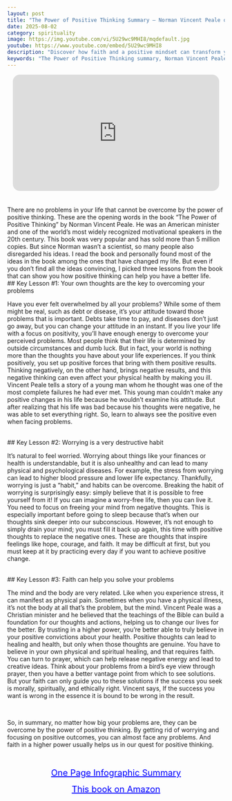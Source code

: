 ```yaml
---
layout: post
title: "The Power of Positive Thinking Summary – Norman Vincent Peale on Faith, Optimism, and Inner Strength"
date: 2025-08-02
category: spirituality
image: https://img.youtube.com/vi/5U29wc9MHI8/mqdefault.jpg
youtube: https://www.youtube.com/embed/5U29wc9MHI8
description: "Discover how faith and a positive mindset can transform your life in Norman Vincent Peale’s The Power of Positive Thinking."
keywords: "The Power of Positive Thinking summary, Norman Vincent Peale book, positive thinking habits, power of faith, mindset and success"
---
```


<div style="display: flex; justify-content: center; margin-bottom: 20px;">
  <div style="aspect-ratio: 16 / 9; width: 95%; max-width: 700px; position: relative;">
    <iframe 
      src="https://www.youtube.com/embed/5U29wc9MHI8"
      title="The Power of Positive Thinking Summary – Norman Vincent Peale on Faith, Optimism, and Inner Strength"
      allowfullscreen
      frameborder="0"
      style="position: absolute; inset: 0; width: 100%; height: 100%; border-radius: 16px;">
    </iframe>
  </div>
</div>

<div style="height: 15px;"></div>
<!-- ..................................................................... -->
There are no problems in your life that cannot be overcome by the power of positive thinking. These are the opening words in the book “The Power of Positive Thinking” by Norman Vincent Peale. He was an American minister and one of the world’s most widely recognized motivational speakers in the 20th century. This book was very popular and has sold more than 5 million copies. But since Norman wasn’t a scientist, so many people also disregarded his ideas. I read the book and personally found most of the ideas in the book among the ones that have changed my life. But even if you don’t find all the ideas convincing, I picked three lessons from the book that can show you how positive thinking can help you have a better life. 


<br>
## Key Lesson #1: Your own thoughts are the key to overcoming your problems


Have you ever felt overwhelmed by all your problems? While some of them might be real, such as debt or disease, it’s your attitude toward those problems that is important. Debts take time to pay, and diseases don’t just go away, but you can change your attitude in an instant. If you live your life with a focus on positivity, you’ll have enough energy to overcome your perceived problems. Most people think that their life is determined by outside circumstances and dumb luck. But in fact, your world is nothing more than the thoughts you have about your life experiences. If you think positively, you set up positive forces that bring with them positive results. Thinking negatively, on the other hand, brings negative results, and this negative thinking can even affect your physical health by making you ill. Vincent Peale tells a story of a young man whom he thought was one of the most complete failures he had ever met. This young man couldn’t make any positive changes in his life because he wouldn’t examine his attitude. But after realizing that his life was bad because his thoughts were negative, he was able to set everything right. So, learn to always see the positive even when facing problems.



<br>
## Key Lesson #2: Worrying is a very destructive habit


It’s natural to feel worried. Worrying about things like your finances or health is understandable, but it is also unhealthy and can lead to many physical and psychological diseases. For example, the stress from worrying can lead to higher blood pressure and lower life expectancy. Thankfully, worrying is just a “habit,” and habits can be overcome. Breaking the habit of worrying is surprisingly easy: simply believe that it is possible to free yourself from it! If you can imagine a worry-free life, then you can live it. You need to focus on freeing your mind from negative thoughts. This is especially important before going to sleep because that’s when our thoughts sink deeper into our subconscious. However, it’s not enough to simply drain your mind; you must fill it back up again, this time with positive thoughts to replace the negative ones. These are thoughts that inspire feelings like hope, courage, and faith. It may be difficult at first, but you must keep at it by practicing every day if you want to achieve positive change.



<br>
## Key Lesson #3: Faith can help you solve your problems


The mind and the body are very related. Like when you experience stress, it can manifest as physical pain. Sometimes when you have a physical illness, it’s not the body at all that’s the problem, but the mind. Vincent Peale was a Christian minister and he believed that the teachings of the Bible can build a foundation for our thoughts and actions, helping us to change our lives for the better. By trusting in a higher power, you’re better able to truly believe in your positive convictions about your health. Positive thoughts can lead to healing and health, but only when those thoughts are genuine. You have to believe in your own physical and spiritual healing, and that requires faith. You can turn to prayer, which can help release negative energy and lead to creative ideas. Think about your problems from a bird’s eye view through prayer, then you have a better vantage point from which to see solutions. But your faith can only guide you to these solutions if the success you seek is morally, spiritually, and ethically right. Vincent says, If the success you want is wrong in the essence it is bound to be wrong in the result.


<br>
 
So, in summary, no matter how big your problems are, they can be overcome by the power of positive thinking. By getting rid of worrying and focusing on positive outcomes, you can almost face any problems. And faith in a higher power usually helps us in our quest for positive thinking. 





<br>
<p style="text-align: center;">
  <a href="https://summary.readandgrowwise.com/positivethinking" target="_blank" style="color: blue; text-decoration: underline; font-size: 20px;">
    One Page Infographic Summary
  </a>
</p>
<p style="text-align: center;">
  <a href="https://amzn.to/3HypBuC" target="_blank" style="color: blue; text-decoration: underline; font-size: 20px;">
    This book on Amazon
  </a>
</p>

